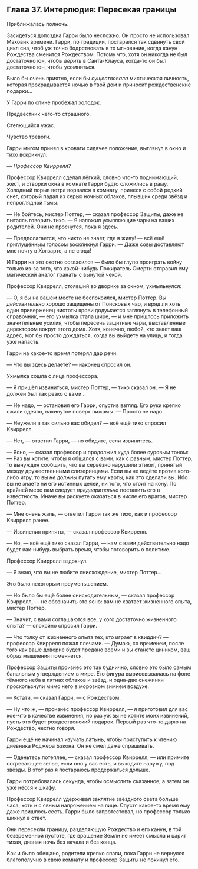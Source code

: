 ﻿## Глава 37. Интерлюдия: Пересекая границы

Приближалась полночь.

Засидеться допоздна Гарри было несложно. Он просто не использовал Маховик времени. Гарри, по традиции, постарался так сдвинуть свой цикл сна, чтоб уж точно бодрствовать в то мгновение, когда канун Рождества сменится Рождеством. Потому что, хотя он никогда не был достаточно юн, чтобы *верить* в Санта-Клауса, когда-то он был достаточно юн, чтобы усомниться.

Было бы очень приятно, если бы *существовала* мистическая личность, которая прокрадывается ночью в твой дом и приносит рождественские подарки...

У Гарри по спине пробежал холодок.

Предвестник чего-то страшного.

Стелющийся ужас.

Чувство тревоги.

Гарри мигом принял в кровати сидячее положение, выглянул в окно и тихо вскрикнул:

— *Профессор Квиррелл?*

Профессор Квиррелл сделал лёгкий, словно что-то поднимающий, жест, и створки окна в комнате Гарри будто сложились в раму. Холодный порыв ветра ворвался в комнату, принеся с собой редкий снег, который падал из серых ночных облаков, плывших среди звёзд и непроглядной тьмы.

— Не бойтесь, мистер Поттер, — сказал профессор Защиты, даже не пытаясь говорить тихо. — Я наложил усыпляющие чары на ваших родителей. Они не проснутся, пока я здесь.

— Предполагается, что никто не знает, где я живу! — всё ещё приглушённым голосом воскликнул Гарри. — Даже совы доставляют мне почту в Хогвартс, а не сюда!

И Гарри на это охотно согласился — было бы глупо проиграть войну только из-за того, что какой-нибудь Пожиратель Смерти отправил ему магический аналог гранаты с вынутой чекой.

Профессор Квиррелл, стоявший во дворике за окном, ухмыльнулся:

— О, я бы на вашем месте не беспокоился, мистер Поттер. Вы *действительно* хорошо защищены от Поисковых чар, и вряд ли хоть один приверженец чистоты крови додумается заглянуть в телефонный справочник, — его ухмылка стала шире, — и мне пришлось приложить значительные усилия, чтобы пересечь защитные чары, выставленные директором вокруг этого дома. Хотя, конечно, любой, кто знает ваш адрес, мог бы просто дождаться, когда вы выйдете на улицу, и тогда уже напасть.

Гарри на какое-то время потерял дар речи.

— Что вы здесь делаете? — наконец спросил он.

Ухмылка сошла с лица профессора.

— Я пришёл извиниться, мистер Поттер, — тихо сказал он. — Я не должен был так резко с вами...

— Не надо, — остановил его Гарри, опустив взгляд. Его руки крепко сжали одеяло, накинутое поверх пижамы. — Просто не надо.

— Неужели я так сильно вас обидел? — всё ещё тихо спросил Квиррелл.

— Нет, — ответил Гарри, — но обидите, если извинитесь.

— Ясно, — сказал профессор и продолжил куда более суровым тоном: — Раз вы хотите, чтобы я общался с вами, как с равным, мистер Поттер, то вынужден сообщить, что вы серьёзно нарушили этикет, принятый между дружественными слизеринцами. Если вы не ведёте против кого-либо игру, то вы *не* *должны* путать ему карты, как это сделали вы. Ибо вы не знаете ни его истинных целей, ни того, что стоит на кону. По крайней мере вам следует *предварительно* поставить его в известность. Иначе вы рискуете оказаться в числе его врагов, мистер Поттер.

— Мне очень жаль, — ответил Гарри так же тихо, как и профессор Квиррелл ранее.

— Извинения приняты, — сказал профессор Квиррелл.

— Но, — всё ещё тихо сказал Гарри, — нам с вами действительно надо будет как-нибудь выбрать время, чтобы поговорить о политике.

Профессор Квиррелл вздохнул.

— Я знаю, что вы не любите снисхождение, мистер Поттер...

Это было некоторым преуменьшением.

— Но было бы ещё более снисходительным, — сказал профессор Квиррелл, — не обозначить это ясно: вам не хватает жизненного опыта, мистер Поттер.

— Значит, с вами соглашаются все, у кого достаточно жизненного опыта? — спокойно спросил Гарри.

— Что толку от жизненного опыта тех, кто играет в квиддич? — профессор Квиррелл пожал плечами. — Думаю, со временем, после того как ваше доверие будет предано всеми и вы станете циником, ваш образ мышления поменяется.

Профессор Защиты произнёс это так буднично, словно это было самым банальным утверждением в мире. Его фигура вырисовывалась на фоне тёмного неба в пятнах облаков и звёзд, и одна-две снежинки проскользнули мимо него в морозном зимнем воздухе.

— Кстати, — сказал Гарри, — с Рождеством.

— Ну что ж, — произнёс профессор Квиррелл, — я приготовил для вас кое-что в качестве извинения, но раз уж вы не хотите моих извинений, пусть это будет рождественский подарок. Первый раз что-то дарю на Рождество, честно говоря.

Гарри ещё не начинал изучать латынь, чтобы приступить к чтению дневника Роджера Бэкона. Он не смел даже спрашивать.

— Оденьтесь потеплее, — сказал профессор Квиррелл, — или примите согревающее зелье, если оно у вас есть, и выходите наружу, под звёзды. В этот раз я постараюсь продержаться дольше.

Гарри потребовалась секунда, чтобы осмыслить сказанное, а затем он уже нёсся к шкафу.

Профессор Квиррелл удерживал заклятие звёздного света больше часа, хоть и с явным напряжением на лице. Спустя какое-то время ему даже пришлось сесть. Гарри было запротестовал, но профессор только шикнул в ответ.

Они пересекли границу, разделяющую Рождество и его канун, в той безвременной пустоте, где вращение Земли не имеет смысла и царит тихая, дивная ночь без начала и без конца.

Как и было обещано, родители крепко спали, пока Гарри не вернулся благополучно в свою комнату и профессор Защиты не покинул его.

